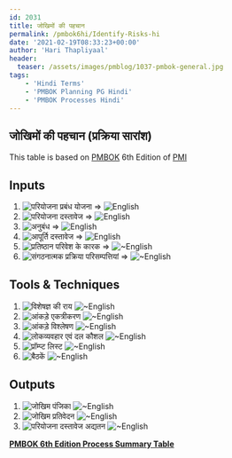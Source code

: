 ```yaml
---
id: 2031   
title: जोखिमों की पहचान
permalink: /pmbok6hi/Identify-Risks-hi
date: '2021-02-19T08:33:23+00:00'
author: 'Hari Thapliyaal'
header:
  teaser: /assets/images/pmblog/1037-pmbok-general.jpg
tags:
    - 'Hindi Terms'
    - 'PMBOK Planning PG Hindi'
    - 'PMBOK Processes Hindi'
---
```


## जोखिमों की पहचान (प्रक्रिया सारांश)

This table is based on [PMBOK](https://www.pmi.org/pmbok-guide-standards) 6th Edition of [PMI](https:/www.pmi.org)

## Inputs

1.  ![परियोजना प्रबंध योजना](/pmbok6hi/pmbok6hi/project-management-plan-hi) => ![English](/pmbok6/project-management-plan)
2.  ![परियोजना दस्तावेज](/pmbok6hi/pmbok6hi/project-documents-hi)  => ![English](/pmbok6/project-documents)
3.  ![अनुबंध](/pmbok6hi/pmbok6hi/agreements-hi)  => ![English](/pmbok6hi/pmbok6/agreements)
4.  ![आपूर्ति दस्तावेज](/pmbok6hi/pmbok6hi/procurement-documentation-hi)  => ![English](/pmbok6/procurement-documentation)
5.  ![प्रतिष्ठान परिवेश के कारक](/pmbok6hi/pmbok6hi/enterprise-environmental-factors-hi)  => ![~English](/pmbok6/enterprise-environmental-factors)
6.  ![संगठनात्मक प्रक्रिया परिसम्पत्तियां](/pmbok6hi/pmbok6hi/organizational-process-assets-hi)  => ![~English](/pmbok6/organizational-process-assets)

## Tools &amp; Techniques

1.  ![विशेषज्ञ की राय](/pmbok6hi/pmbok6hi/expert-judgement-hi) ![~English](/pmbok6/expert-judgement)
2.  ![आंकड़े एकत्रीकरण](/pmbok6hi/pmbok6hi/data-gathering-hi) ![~English](/pmbok6/data-gathering)
3.  ![आंकड़े विश्लेषण](/pmbok6hi/pmbok6hi/data-analysis-hi) ![~English](/pmbok6/data-analysis)
4.  ![लोकव्यवहार एवं दल कौशल](/pmbok6hi/pmbok6hi/interpersonal-and-team-skills-hi) ![~English](/pmbok6/interpersonal-and-team-skills)
5.  ![प्रॉम्प्ट लिस्ट](/pmbok6hi/pmbok6hi/prompt-lists-hi) ![~English](/pmbok6/prompt-lists)
6.  ![बैठकें](/pmbok6hi/pmbok6hi/meetings-hi) ![~English](/pmbok6/meetings)

## Outputs

1.  ![जोखिम पंजिका](/pmbok6hi/pmbok6hi/risk-register-hi) ![~English](/pmbok6/risk-register)
2.  ![जोखिम प्रतिवेदन](/pmbok6hi/pmbok6hi/risk-report-hi) ![~English](/pmbok6/risk-report)
3. ![परियोजना दस्तावेज अद्यतन](/pmbok6hi/pmbok6hi/project-documents-updates-hi) ![~English](/pmbok6/project-documents-updates)

**[PMBOK 6th Edition Process Summary Table](/pmbok6hi/pmbok6hi/process-groups-and-processes-in-pmbok6/)**